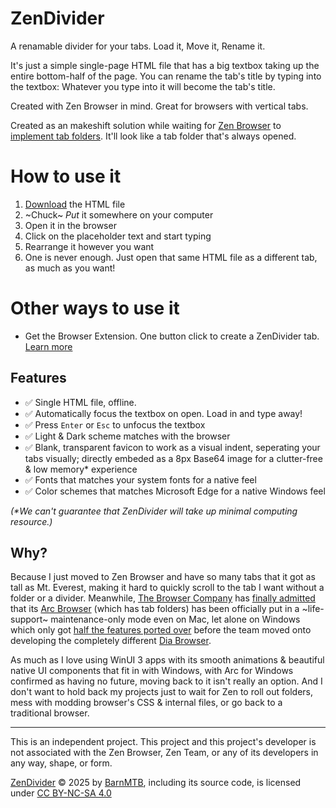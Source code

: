 # ZenDivider
A renamable divider for your tabs. Load it, Move it, Rename it.

It's just a simple single-page HTML file that has a big textbox taking up the entire bottom-half of the page.
You can rename the tab's title by typing into the textbox: Whatever you type into it will become the tab's title.

Created with Zen Browser in mind. Great for browsers with vertical tabs.

Created as an makeshift solution while waiting for [Zen Browser](https://github.com/zen-browser/desktop) to [implement tab folders](https://github.com/zen-browser/desktop/pull/7359). It'll look like a tab folder that's always opened.


# How to use it
1. [Download](https://github.com/BarnMTB/ZenDivider/releases) the HTML file
2. ~Chuck~ _Put_ it somewhere on your computer
3. Open it in the browser
4. Click on the placeholder text and start typing
5. Rearrange it however you want
6. One is never enough. Just open that same HTML file as a different tab, as much as you want!

# Other ways to use it
- Get the Browser Extension. One button click to create a ZenDivider tab. [Learn more](https://github.com/BarnMTB/ZenDividerHelper)

## Features
- ✅ Single HTML file, offline.
- ✅ Automatically focus the textbox on open. Load in and type away!
- ✅ Press `Enter` or `Esc` to unfocus the textbox
- ✅ Light & Dark scheme matches with the browser
- ✅ Blank, transparent favicon to work as a visual indent, seperating your tabs visually; directly embeded as a 8px Base64 image for a clutter-free & low memory* experience
- ✅ Fonts that matches your system fonts for a native feel
- ✅ Color schemes that matches Microsoft Edge for a native Windows feel

_(*We can't guarantee that ZenDivider will take up minimal computing resource.)_

## Why?
Because I just moved to Zen Browser and have so many tabs that it got as tall as Mt. Everest, making it hard to quickly scroll to the tab I want without a folder or a divider. 
Meanwhile, [The Browser Company](https://thebrowser.company/) has [finally admitted](https://browsercompany.substack.com/p/letter-to-arc-members-2025) that its [Arc Browser](https://arc.net/) (which has tab folders) has been officially put in a ~life-support~ maintenance-only mode even on Mac, let alone on Windows which only got [half the features ported over](https://arcinternet.notion.site/Arc-for-Windows-Feature-Checklist-ffb56a81498845fc9ec9dfd6a045cd20?pvs=143) before the team moved onto developing the completely different [Dia Browser](https://diabrowser.com/). 

As much as I love using WinUI 3 apps with its smooth animations & beautiful native UI components that fit in with Windows, with Arc for Windows confirmed as having no future, moving back to it isn't really an option. And I don't want to hold back my projects just to wait for Zen to roll out folders, mess with modding browser's CSS & internal files, or go back to a traditional browser.

---
This is an independent project. This project and this project's developer is not associated with the Zen Browser, Zen Team, or any of its developers in any way, shape, or form.

<a href="https://github.com/BarnMTB/ZenDivider">ZenDivider</a> © 2025 by <a href="https://github.com/BarnMTB/ZenDividerHelper">BarnMTB</a>, including its source code, is licensed under <a href="https://creativecommons.org/licenses/by-nc-sa/4.0/">CC BY-NC-SA 4.0</a>
